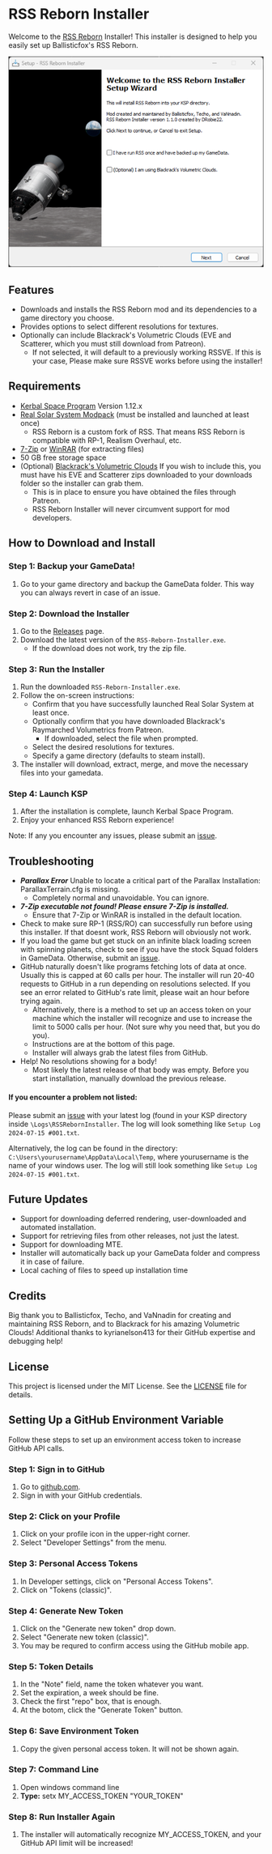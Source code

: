 # RSS Reborn Installer

Welcome to the [RSS Reborn](https://github.com/RSS-Reborn/RSS-Reborn) Installer! This installer is designed to help you easily set up Ballisticfox's RSS Reborn.

![RSS Reborn Installer](https://github.com/drobie22/RSS-Reborn-Installer/blob/main/Images/V1-1-0wizard.png)

## Features

- Downloads and installs the RSS Reborn mod and its dependencies to a game directory you choose. 
- Provides options to select different resolutions for textures.
- Optionally can include Blackrack's Volumetric Clouds (EVE and Scatterer, which you must still download from Patreon).
  - If not selected, it will default to a previously working RSSVE. If this is your case, Please make sure RSSVE works before using the installer!

## Requirements

- [Kerbal Space Program](https://www.kerbalspaceprogram.com/) Version 1.12.x
- [Real Solar System Modpack](https://github.com/KSP-RO/RealSolarSystem) (must be installed and launched at least once)
	- RSS Reborn is a custom fork of RSS. That means RSS Reborn is compatible with RP-1, Realism Overhaul, etc.
- [7-Zip](https://www.7-zip.org/download.html) or [WinRAR](https://www.win-rar.com/) (for extracting files)
- 50 GB free storage space
- (Optional) [Blackrack's Volumetric Clouds](https://www.patreon.com/blackrack) If you wish to include this, you must have his EVE and Scatterer zips downloaded to your downloads folder so the installer can grab them. 
    - This is in place to ensure you have obtained the files through Patreon. 
    - RSS Reborn Installer will never circumvent support for mod developers. 

## How to Download and Install

### Step 1: Backup your GameData!

1. Go to your game directory and backup the GameData folder. This way you can always revert in case of an issue.

### Step 2: Download the Installer

1. Go to the [Releases](https://github.com/drobie22/RSS-Reborn-Installer/releases) page.
2. Download the latest version of the `RSS-Reborn-Installer.exe`.
   - If the download does not work, try the zip file.

### Step 3: Run the Installer

1. Run the downloaded `RSS-Reborn-Installer.exe`.
2. Follow the on-screen instructions:
   - Confirm that you have successfully launched Real Solar System at least once.
   - Optionally confirm that you have downloaded Blackrack's Raymarched Volumetrics from Patreon.
       - If downloaded, select the file when prompted.
   - Select the desired resolutions for textures.
   - Specify a game directory (defaults to steam install). 
3. The installer will download, extract, merge, and move the necessary files into your gamedata.

### Step 4: Launch KSP

1. After the installation is complete, launch Kerbal Space Program.
2. Enjoy your enhanced RSS Reborn experience!

Note: If any you encounter any issues, please submit an [issue](https://github.com/drobie22/RSS-Reborn-Installer/issues).

## Troubleshooting

- ***Parallax Error*** Unable to locate a critical part of the Parallax Installation: ParallaxTerrain.cfg is missing.
    - Completely normal and unavoidable. You can ignore.
- ***7-Zip executable not found! Please ensure 7-Zip is installed.***
    - Ensure that 7-Zip or WinRAR is installed in the default location.
- Check to make sure RP-1 (RSS/RO) can successfully run before using this installer. If that doesnt work, RSS Reborn will obviously not work. 
- If you load the game but get stuck on an infinite black loading screen with spinning planets, check to see if you have the stock Squad folders in GameData. Otherwise, submit an [issue](https://github.com/drobie22/RSS-Reborn-Installer/issues).
- GitHub naturally doesn't like programs fetching lots of data at once. Usually this is capped at 60 calls per hour. The installer will run 20-40 requests to GitHub in a run depending on resolutions selected. If you see an error related to GitHub's rate limit, please wait an hour before trying again. 
    - Alternatively, there is a method to set up an access token on your machine which the installer will recognize and use to increase the limit to 5000 calls per hour. (Not sure why you need that, but you do you). 
    - Instructions are at the bottom of this page.
    - Installer will always grab the latest files from GitHub.
- Help! No resolutions showing for a body! 
    - Most likely the latest release of that body was empty. Before you start installation, manually download the previous release.
 
#### If you encounter a problem not listed:

Please submit an [issue](https://github.com/drobie22/RSS-Reborn-Installer/issues) with your latest log (found in your KSP directory inside `\Logs\RSSRebornInstaller`. 
The log will look something like `Setup Log 2024-07-15 #001.txt`.

Alternatively, the log can be found in the directory: `C:\Users\yourusername\AppData\Local\Temp`, where yourusername is the name of your windows user. 
The log will still look something like `Setup Log 2024-07-15 #001.txt`.

## Future Updates

- Support for downloading deferred rendering, user-downloaded and automated installation. 
- Support for retrieving files from other releases, not just the latest.
- Support for downloading MTE.
- Installer will automatically back up your GameData folder and compress it in case of failure.
- Local caching of files to speed up installation time

## Credits

Big thank you to Ballisticfox, Techo, and VaNnadin for creating and maintaining RSS Reborn, and to Blackrack for his amazing Volumetric Clouds!
Additional thanks to kyrianelson413 for their GitHub expertise and debugging help!

## License

This project is licensed under the MIT License. See the [LICENSE](https://github.com/drobie22/RSS-Reborn-Installer/blob/main/Licenses/LICENSE) file for details.

## Setting Up a GitHub Environment Variable

Follow these steps to set up an environment access token to increase GitHub API calls.

### Step 1: Sign in to GitHub
1. Go to [github.com](https://github.com).
2. Sign in with your GitHub credentials.

### Step 2: Click on your Profile
1. Click on your profile icon in the upper-right corner.
2. Select "Developer Settings" from the menu.

### Step 3: Personal Access Tokens
1. In Developer settings, click on "Personal Access Tokens".
2. Click on "Tokens (classic)".

### Step 4: Generate New Token
1. Click on the "Generate new token" drop down.
2. Select "Generate new token (classic)".
3. You may be requred to confirm access using the GitHub mobile app.

### Step 5: Token Details
1. In the "Note" field, name the token whatever you want.
2. Set the expiration, a week should be fine.
3. Check the first "repo" box, that is enough.
4. At the botom, click the "Generate Token" button.

### Step 6: Save Environment Token
1. Copy the given personal access token. It will not be shown again.

### Step 7: Command Line
1. Open windows command line
2. **Type:** setx MY_ACCESS_TOKEN "YOUR_TOKEN"

### Step 8: Run Installer Again
1. The installer will automatically recognize MY_ACCESS_TOKEN, and your GitHub API limit will be increased!

